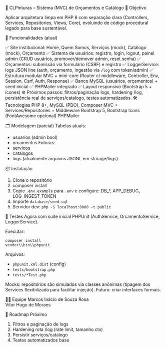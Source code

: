 🎨 CLPinturas – Sistema (MVC) de Orçamentos e Catálogo
📌 Objetivo

Aplicar arquitetura limpa em PHP 8 com separação clara (Controllers, Services, Repositories, Views, Core), evoluindo de código procedural legado para base sustentável.

🚀 Funcionalidades (atual)

✅ Site institucional: Home, Quem Somos, Serviços (mock), Catálogo (mock), Orçamento
✅ Sistema de usuários: registro, login, logout, painel admin (CRUD usuários, promover/demover admin, reset senha)
✅ Orçamentos: submissão via formulário (CSRF) e registro
✅ LoggerService: logs JSON line (auth, orçamento, ingestão via `/log` com token/admin)
✅ Estrutura modular MVC + mini-core (Router c/ middleware, Controller, Env, Session, Csrf, Auth, Response)
✅ Banco MySQL (usuários, orçamentos) + seed inicial
✅ PHPMailer integrado
✅ Layout responsivo (Bootstrap 5 + ícones)
⚙️ Próximos passos: filtros/paginação logs, hardening /log, persistência real de serviços/catalogo, testes automatizados.
🛠️ Tecnologias
PHP 8+, MySQL (PDO), Composer
MVC + Services/Repositories + Middleware
Bootstrap 5, Bootstrap Icons (FontAwesome opcional)
PHPMailer

🗂️ Modelagem (parcial)
Tabelas atuais:
- usuarios (admin bool)
- orcamentos
Futuras:
- servicos
- catalogos
- logs (atualmente arquivos JSONL em storage/logs)

📦 Instalação
1. Clone o repositório
2. composer install
3. Copie `.env.example` para `.env` e configure: DB_*, APP_DEBUG, LOG_INGEST_TOKEN
4. Importe `database/seed.sql`
5. Servidor dev: `php -S localhost:8000 -t public`

🧪 Testes
Agora com suite inicial PHPUnit (AuthService, OrcamentoService, LoggerService).

Executar:
```
composer install
vendor\\bin\\phpunit
```

Arquivos:
- `phpunit.xml.dist` (config)
- `tests/bootstrap.php`
- `tests/*Test.php`

Mocks: repositórios são simulados via classes anônimas (tipagem dos Services flexibilizada para facilitar injeção). Futuro: criar interfaces formais.

👨‍💻 Equipe
Marcos Inácio de Souza Rosa  
Vitor Hugo de Moraes

📅 Roadmap Próximo
1. Filtros e paginação de logs
2. Hardening rota /log (rate limit, tamanho ctx)
3. Persistir serviços/catalogo
4. Testes automatizados base